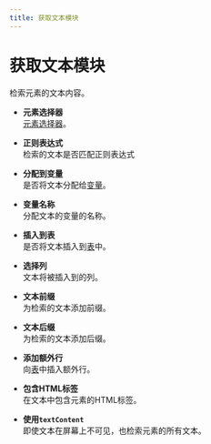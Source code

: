 ```yaml
---
title: 获取文本模块
---
```


# 获取文本模块

检索元素的文本内容。

- **元素选择器** <br>
  [元素选择器](../workflow/element-selector.md)。

- **正则表达式** <br>
  检索的文本是否匹配正则表达式

- **分配到变量** <br>
  是否将文本分配给[变量](../workflow/variables.md)。

- **变量名称** <br>
  分配文本的变量的名称。

- **插入到表** <br>
  是否将文本插入到[表](../workflow/table.md)中。

- **选择列** <br>
  文本将被插入到的列。

- **文本前缀** <br>
  为检索的文本添加前缀。

- **文本后缀** <br>
  为检索的文本添加后缀。

- **添加额外行** <br>
  向[表](../workflow/table.md)中插入额外行。

- **包含HTML标签** <br />
  在文本中包含元素的HTML标签。

- **使用`textContent`** <br />
  即使文本在屏幕上不可见，也检索元素的所有文本。

<!--@include: ../parts/blocks-interaction-note.md-->
